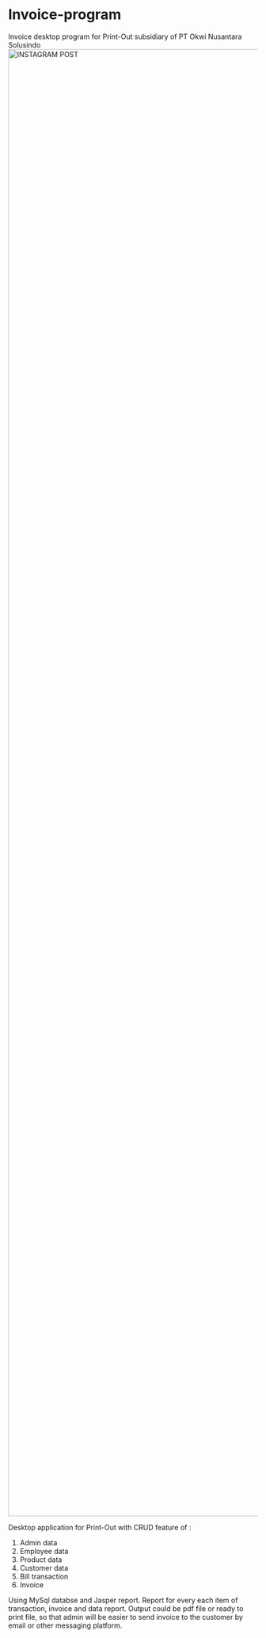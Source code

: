 # Invoice-program
Invoice desktop program for Print-Out subsidiary of PT Okwi Nusantara Solusindo
<img width="2962" alt="INSTAGRAM POST" src="https://user-images.githubusercontent.com/50267658/122636625-6e005a00-d114-11eb-8d81-ca85764ad915.png">



Desktop application for Print-Out with CRUD feature of :
  1. Admin data
  2. Employee data
  3. Product data
  4. Customer data
  5. Bill transaction
  6. Invoice


Using MySql databse and Jasper report.
Report for every each item of transaction, invoice and data report.
Output could be pdf file or ready to print file, so that admin will be easier to send invoice to the customer by email or other messaging platform.
